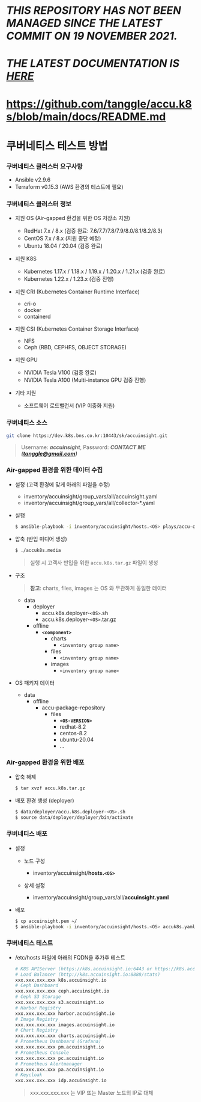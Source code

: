 # ***THIS REPOSITORY HAS NOT BEEN MANAGED SINCE THE LATEST COMMIT ON 19 NOVEMBER 2021.***
# ***THE LATEST DOCUMENTATION IS [HERE](docs/README.md)***
# https://github.com/tanggle/accu.k8s/blob/main/docs/README.md



# 쿠버네티스 테스트 방법

### 쿠버네티스 클러스터 요구사항

  - Ansible v2.9.6
  - Terraform v0.15.3 (AWS 환경의 테스트에 필요)


### 쿠버네티스 클러스터 정보

* 지원 OS (Air-gapped 환경을 위한 OS 저장소 지원)

  - RedHat 7.x / 8.x (검증 완료: 7.6/7.7/7.8/7.9/8.0/8.1/8.2/8.3)
  - CentOS 7.x / 8.x (지원 중단 예정)
  - Ubuntu 18.04 / 20.04 (검증 완료)


* 지원 K8S

  - Kubernetes 1.17.x / 1.18.x / 1.19.x / 1.20.x / 1.21.x (검증 완료)
  - Kubernetes 1.22.x / 1.23.x (검증 진행)


* 지원 CRI (Kubernetes Container Runtime Interface)

  - cri-o
  - docker
  - containerd


* 지원 CSI (Kubernetes Container Storage Interface)

  - NFS
  - Ceph (RBD, CEPHFS, OBJECT STORAGE)


* 지원 GPU

  - NVIDIA Tesla V100 (검증 완료)
  - NVIDIA Tesla A100 (Multi-instance GPU 검증 진행)


* 기타 지원

  - 소프트웨어 로드밸런서 (VIP 이중화 지원)


### 쿠버네티스 소스

```bash
git clone https://dev.k8s.bns.co.kr:10443/sk/accuinsight.git
```
> Username: ***accuinsight***, Password: ***CONTACT ME (<tanggle@gmail.com>)***


### Air-gapped 환경을 위한 데이터 수집

* 설정 (고객 환경에 맞게 아래의 파일을 수정)

  - inventory/accuinsight/group_vars/all/accuinsight.yaml
  - inventory/accuinsight/group_vars/all/collector-*.yaml

* 실행

  ```bash
  $ ansible-playbook -i inventory/accuinsight/hosts.<OS> plays/accu-collector.yaml --flush-cache
  ```

* 압축 (반입 미디어 생성)

  ```bash
  $ ./accuk8s.media
  ```
  > 실행 시 고객사 반입을 위한 `accu.k8s.tar.gz` 파일이 생성


* 구조
  > **참고**: charts, files, images 는 OS 와 무관하게 동일한 데이터

  - data
    - deployer
      - accu.k8s.deployer-`<OS>`.sh
      - accu.k8s.deployer-`<OS>`.tar.gz
    - offline
      - **`<component>`**
        - charts
          - `<inventory group name>`
        - files
          - `<inventory group name>`
        - images
          - `<inventory group name>`

* OS 패키지 데이터

  - data
    - offline
      - accu-package-repository
        - files
          - **`<OS-VERSION>`**
          - redhat-8.2
          - centos-8.2
          - ubuntu-20.04
          - ...

### Air-gapped 환경을 위한 배포

* 압축 해제

  ```bash
  $ tar xvzf accu.k8s.tar.gz
  ```

* 배포 환경 생성 (deployer)

  ```bash
  $ data/deployer/accu.k8s.deployer-<OS>.sh
  $ source data/deployer/deployer/bin/activate
  ```

### 쿠버네티스 배포

* 설정

  * 노드 구성

    - inventory/accuinsight/**hosts.`<OS>`**

  * 상세 설정
  
    - inventory/accuinsight/group_vars/all/**accuinsight.yaml**

* 배포

  ```bash
  $ cp accuinsight.pem ~/
  $ ansible-playbook -i inventory/accuinsight/hosts.<OS> accuk8s.yaml --flush-cache
  ```

### 쿠버네티스 테스트

* /etc/hosts 파일에 아래의 FQDN을 추가후 테스트

  ```bash
  # K8S APIServer (https://k8s.accuinsight.io:6443 or https://k8s.accuinsight.io:8443)
  # Load Balancer (http://k8s.accuinsight.io:8888/stats)
  xxx.xxx.xxx.xxx k8s.accuinsight.io
  # Ceph Dashboard
  xxx.xxx.xxx.xxx ceph.accuinsight.io
  # Ceph S3 Storage
  xxx.xxx.xxx.xxx s3.accuinsight.io
  # Harbor Registry
  xxx.xxx.xxx.xxx harbor.accuinsight.io
  # Image Registry
  xxx.xxx.xxx.xxx images.accuinsight.io
  # Chart Registry
  xxx.xxx.xxx.xxx charts.accuinsight.io
  # Prometheus Dashboard (Grafana)
  xxx.xxx.xxx.xxx pm.accuinsight.io
  # Prometheus Console
  xxx.xxx.xxx.xxx pc.accuinsight.io
  # Prometheus Alertmanager
  xxx.xxx.xxx.xxx pa.accuinsight.io
  # Keycloak
  xxx.xxx.xxx.xxx idp.accuinsight.io
  ```
  > xxx.xxx.xxx.xxx 는 VIP 또는 Master 노드의 IP로 대체
